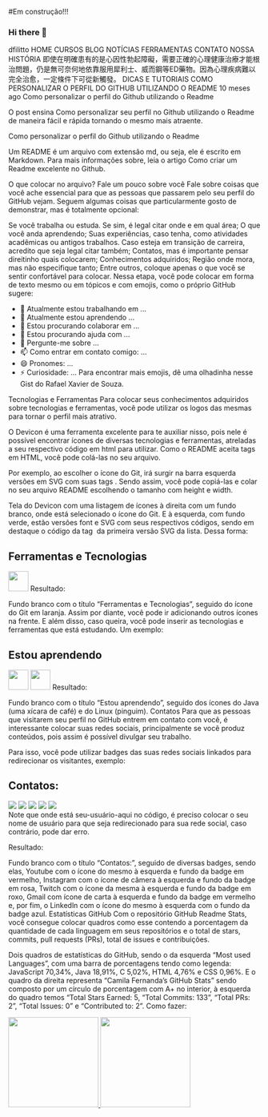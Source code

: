 #Em construção!!!


### Hi there 👋

<!--
**Fsaf-GitHub-Pro/Fsaf-GitHub-Pro** is a ✨ _special_ ✨ repository because its `README.md` (this file) appears on your GitHub profile.

Here are some ideas to get you started:

- 🔭 I’m currently working on ...
- 🌱 I’m currently learning ...
- 👯 I’m looking to collaborate on ...
- 🤔 I’m looking for help with ...
- 💬 Ask me about ...
- 📫 How to reach me: ...
- 😄 Pronouns: ...
- ⚡ Fun fact: ...
-->

dfilitto
HOME
CURSOS
BLOG
NOTÍCIAS
FERRAMENTAS
CONTATO
NOSSA HISTÓRIA
即使在明確患有的是心因性勃起障礙，需要正確的心理健康治療才能根治問題，仍是無可奈何地依靠服用犀利士、威而鋼等ED藥物。因為心理疾病難以完全治愈，一定條件下可從新觸發。
DICAS E TUTORIAIS
COMO PERSONALIZAR O PERFIL DO GITHUB UTILIZANDO O README
10 meses ago
Como personalizar o perfil do Github utilizando o Readme

O post ensina Como personalizar seu perfil no Github utilizando o Readme de maneira fácil e rápida tornando o mesmo mais atraente.

Como personalizar o perfil do Github utilizando o Readme

Um README é um arquivo com extensão md, ou seja, ele é escrito em Markdown. Para mais informações sobre, leia o artigo Como criar um Readme excelente no Github.

O que colocar no arquivo?
Fale um pouco sobre você
Fale sobre coisas que você ache essencial para que as pessoas que passarem pelo seu perfil do GitHub vejam. Seguem algumas coisas que particularmente gosto de demonstrar, mas é totalmente opcional:

Se você trabalha ou estuda. Se sim, é legal citar onde e em qual área;
O que você anda aprendendo;
Suas experiências, caso tenha, como atividades acadêmicas ou antigos trabalhos. Caso esteja em transição de carreira, acredito que seja legal citar também;
Contatos, mas é importante pensar direitinho quais colocarem;
Conhecimentos adquiridos;
Região onde mora, mas não especifique tanto;
Entre outros, coloque apenas o que você se sentir confortável para colocar.
Nessa etapa, você pode colocar em forma de texto mesmo ou em tópicos e com emojis, como o próprio GitHub sugere:

- 🔭 Atualmente estou trabalhando em ...
- 🌱 Atualmente estou aprendendo ...
- 👯 Estou procurando colaborar em ...
- 🤔 Estou procurando ajuda com ...
- 💬 Pergunte-me sobre ...
- 📫 Como entrar em contato comigo: ...
- 😄 Pronomes: ...
- ⚡ Curiosidade: ...
Para encontrar mais emojis, dê uma olhadinha nesse Gist do Rafael Xavier de Souza.

Tecnologias e Ferramentas
Para colocar seus conhecimentos adquiridos sobre tecnologias e ferramentas, você pode utilizar os logos das mesmas para tornar o perfil mais atrativo.

O Devicon é uma ferramenta excelente para te auxiliar nisso, pois nele é possível encontrar ícones de diversas tecnologias e ferramentas, atreladas a seu respectivo código em html para utilizar. Como o README aceita tags em HTML, você pode colá-las no seu arquivo.

Por exemplo, ao escolher o ícone do Git, irá surgir na barra esquerda versões em SVG com suas tags <img>. Sendo assim, você pode copiá-las e colar no seu arquivo README escolhendo o tamanho com height e width.

Tela do Devicon com uma listagem de ícones à direita com um fundo branco, onde está selecionado o ícone do Git. E à esquerda, com fundo verde, estão versões font e SVG com seus respectivos códigos, sendo em destaque o código da tag <img> da primeira versão SVG da lista.
Dessa forma:

## Ferramentas e Tecnologias

<img src="https://cdn.jsdelivr.net/gh/devicons/devicon/icons/git/git-original.svg" width="40" height="40"/>
Resultado:

Fundo branco com o título “Ferramentas e Tecnologias”, seguido do ícone do Git em laranja.
Assim por diante, você pode ir adicionando outros ícones na frente. E além disso, caso queira, você pode inserir as tecnologias e ferramentas que está estudando. Um exemplo:

## Estou aprendendo

<img src="https://cdn.jsdelivr.net/gh/devicons/devicon/icons/java/java-original.svg" width="40" height="40"/> <img src="https://cdn.jsdelivr.net/gh/devicons/devicon/icons/linux/linux-original.svg" width="40" height="40"/>
Resultado:

Fundo branco com o título “Estou aprendendo”, seguido dos ícones do Java (uma xícara de café) e do Linux (pinguim).
Contatos
Para que as pessoas que visitarem seu perfil no GitHub entrem em contato com você, é interessante colocar suas redes sociais, principalmente se você produz conteúdos, pois assim é possível divulgar seu trabalho.

Para isso, você pode utilizar badges das suas redes sociais linkados para redirecionar os visitantes, exemplo:

## Contatos:

<div>
<a href="https://www.youtube.com/seu-canal-youtube-aqui" target="_blank"><img src="https://img.shields.io/badge/YouTube-FF0000?style=for-the-badge&logo=youtube&logoColor=white" target="_blank"></a>
<a href="https://instagram.com/seu-usuário-instagram-aqui" target="_blank"><img src="https://img.shields.io/badge/-Instagram-%23E4405F?style=for-the-badge&logo=instagram&logoColor=white" target="_blank"></a>
<a href="https://www.twitch.tv/seu-usuário-aqui" target="_blank"><img src="https://img.shields.io/badge/Twitch-9146FF?style=for-the-badge&logo=twitch&logoColor=white" target="_blank"></a>
<a href = "mailto:contato@seu-usuário-aqui"><img src="https://img.shields.io/badge/Gmail-D14836?style=for-the-badge&logo=gmail&logoColor=white" target="_blank"></a>
<a href="https://www.linkedin.com/in/seu-usuário-linkedln-aqui" target="_blank"><img src="https://img.shields.io/badge/-LinkedIn-%230077B5?style=for-the-badge&logo=linkedin&logoColor=white" target="_blank"></a>   
</div>
Note que onde está seu-usuário-aqui no código, é preciso colocar o seu nome de usuário para que seja redirecionado para sua rede social, caso contrário, pode dar erro.

Resultado:

Fundo branco com o título “Contatos:”, seguido de diversas badges, sendo elas, Youtube com o ícone do mesmo à esquerda e fundo da badge em vermelho, Instagram com o ícone de câmera à esquerda e fundo da badge em rosa, Twitch com o ícone da mesma à esquerda e fundo da badge em roxo, Gmail com ícone de carta à esquerda e fundo da badge em vermelho e, por fim, o Linkedln com o ícone do mesmo à esquerda com o fundo da badge azul.
Estatísticas GitHub
Com o repositório GitHub Readme Stats, você consegue colocar quadros como esse contendo a porcentagem da quantidade de cada linguagem em seus repositórios e o total de stars, commits, pull requests (PRs), total de issues e contribuições.

Dois quadros de estatísticas do GitHub, sendo o da esquerda “Most used Languages”, com uma barra de porcentagens tendo como legenda: JavaScript 70,34%, Java 18,91%, C 5,02%, HTML 4,76% e CSS 0,96%. E o quadro da direita representa “Camila Fernanda’s GitHub Stats” sendo composto por um círculo de porcentagem com A+ no interior, à esquerda do quadro temos “Total Stars Earned: 5, “Total Commits: 133”, “Total PRs: 2”, “Total Issues: 0” e “Contributed to: 2”.
Como fazer:

<div>
<a href="https://github.com/seu-usuário-aqui">
<img height="180em" src="https://github-readme-stats.vercel.app/api/top-langs/?username=Fsaf-GitHub-Pro&layout=compact&langs_count=7&theme=dracula"/>
<img height="180em" src="https://github-readme-stats.vercel.app/api?username=Fsaf-GitHub-Pro&show_icons=true&theme=dracula&include_all_commits=true&count_private=true"/>
</div>
